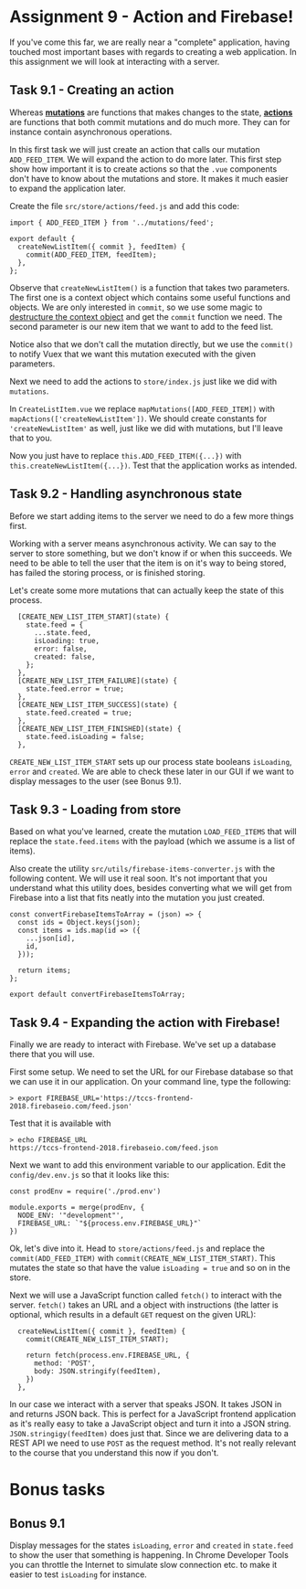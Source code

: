 Assignment 9 - Action and Firebase!
===================================

If you've come this far, we are really near a "complete" application, having touched most important bases with regards
 to creating a web application. In this assignment we will look at interacting with a server.

Task 9.1 - Creating an action
--------

Whereas [**mutations**](https://vuex.vuejs.org/guide/mutations.html) 
are functions that makes changes to the state, [**actions**](https://vuex.vuejs.org/guide/actions.html)
are functions that both commit mutations and do much more. They can for instance contain asynchronous operations.

In this first task we will just create an action that calls our mutation `ADD_FEED_ITEM`. We will expand the action
to do more later. This first step show how important it is to create actions so that the `.vue` components don't have
to know about the mutations and store. It makes it much easier to expand the application later.

Create the file `src/store/actions/feed.js` and add this code:

```
import { ADD_FEED_ITEM } from '../mutations/feed';

export default {
  createNewListItem({ commit }, feedItem) {
    commit(ADD_FEED_ITEM, feedItem);
  },
};
```

Observe that `createNewListItem()` is a function that takes two parameters. The first one is a context object which
contains some useful functions and objects. We are only interested in `commit`, so we use some magic to [destructure the 
context object](https://github.com/lukehoban/es6features#destructuring) and get the `commit` function we need.
The second parameter is our new item that we want to add to the feed list.

Notice also that we don't call the mutation directly, but we use the `commit()` to notify Vuex that we want this mutation
executed with the given parameters.

Next we need to add the actions to `store/index.js` just like we did with `mutations`.

In `CreateListItem.vue` we replace `mapMutations([ADD_FEED_ITEM])` with `mapActions(['createNewListItem'])`. We should
create constants for `'createNewListItem'` as well, just like we did with mutations, but I'll leave that to you.

Now you just have to replace `this.ADD_FEED_ITEM({...})` with `this.createNewListItem({...})`. Test that the application
works as intended.


Task 9.2 - Handling asynchronous state
--------

Before we start adding items to the server we need to do a few more things first. 

Working with a server means asynchronous activity. We can say to the server to store something, but we don't know if or 
when this succeeds. We need to be able to tell the user that the item is on it's way to being stored, has failed the
storing process, or is finished storing.

Let's create some more mutations that can actually keep the state of this process.

```
  [CREATE_NEW_LIST_ITEM_START](state) {
    state.feed = {
      ...state.feed,
      isLoading: true,
      error: false,
      created: false,
    };
  },
  [CREATE_NEW_LIST_ITEM_FAILURE](state) {
    state.feed.error = true;
  },
  [CREATE_NEW_LIST_ITEM_SUCCESS](state) {
    state.feed.created = true;
  },
  [CREATE_NEW_LIST_ITEM_FINISHED](state) {
    state.feed.isLoading = false;
  },
```

`CREATE_NEW_LIST_ITEM_START` sets up our process state booleans `isLoading`, `error` and `created`. We are able to check
these later in our GUI if we want to display messages to the user (see Bonus 9.1).


Task 9.3 - Loading from store
--------

Based on what you've learned, create the mutation `LOAD_FEED_ITEMS` that will replace the `state.feed.items` with the 
payload (which we assume is a list of items).

Also create the utility `src/utils/firebase-items-converter.js` with the following content. We will use it real soon. 
It's not important that you understand what this utility does, besides converting what we will get from Firebase into
a list that fits neatly into the mutation you just created.

```
const convertFirebaseItemsToArray = (json) => {
  const ids = Object.keys(json);
  const items = ids.map(id => ({
    ...json[id],
    id,
  }));

  return items;
};

export default convertFirebaseItemsToArray;
```


Task 9.4 - Expanding the action with Firebase!
--------

Finally we are ready to interact with Firebase. We've set up a database there that you will use.

First some setup. We need to set the URL for our Firebase database so that we can use it in our application. On your
command line, type the following:

```
> export FIREBASE_URL='https://tccs-frontend-2018.firebaseio.com/feed.json'
```

Test that it is available with

```
> echo FIREBASE_URL
https://tccs-frontend-2018.firebaseio.com/feed.json
```

Next we want to add this environment variable to our application. Edit the `config/dev.env.js` so that it looks like
this:

```
const prodEnv = require('./prod.env')
 
module.exports = merge(prodEnv, {
  NODE_ENV: '"development"',
  FIREBASE_URL: `"${process.env.FIREBASE_URL}"`
})
```

Ok, let's dive into it. Head to `store/actions/feed.js` and replace the `commit(ADD_FEED_ITEM)` with 
`commit(CREATE_NEW_LIST_ITEM_START)`. This mutates the state so that have the value `isLoading = true` and so on in the
store.

Next we will use a JavaScript function called `fetch()` to interact with the server. `fetch()` takes an URL and a object
with instructions (the latter is optional, which results in a default `GET` request on the given URL):

```
  createNewListItem({ commit }, feedItem) {
    commit(CREATE_NEW_LIST_ITEM_START);

    return fetch(process.env.FIREBASE_URL, {
      method: 'POST',
      body: JSON.stringify(feedItem),
    })
  },
```

In our case we interact with a server that speaks JSON. It takes JSON in and returns JSON back. This is perfect for a 
JavaScript frontend application as it's really easy to take a JavaScript object and turn it into a JSON string.
`JSON.stringigy(feedItem)` does just that. Since we are delivering data to a REST API we need to use `POST` as the
request method. It's not really relevant to the course that you understand this now if you don't.



Bonus tasks
===========

Bonus 9.1
---------

Display messages for the states `isLoading`, `error` and `created` in `state.feed` to show the user that something is 
happening. In Chrome Developer Tools you can throttle the Internet to simulate slow connection etc. to make it easier to
test `isLoading` for instance.